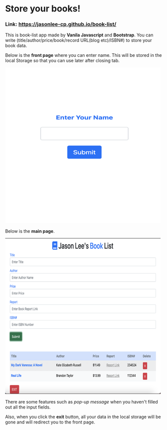 # Store your books!

### Link: https://jasonlee-cp.github.io/book-list/

This is book-list app made by **Vanila Javascript** and **Bootstrap**. You can write (title/author/price/book/record URL(blog etc)/ISBN#) to store your book data.



Below is the **front page** where you can enter name. This will be stored in the local Storage so that you can use later after closing tab.

<img src="img/booklist-front.png" alt="drawing" width="500px" height="500px" style="text-align:center"/>



Below is the **main page**.

<img src="img/booklist-main.png" alt="drawing" width="500px" height="500px" style="text-align:center"/>


There are some features such as *pop-up message* when you haven't filled out all the input fields.

Also, when you click the **exit** button, all your data in the local storage will be gone and will redirect you to the front page.


